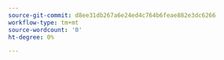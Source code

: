 ```yaml
---
source-git-commit: d8ee31db267a6e24ed4c764b6feae882e3dc6266
workflow-type: tm+mt
source-wordcount: '0'
ht-degree: 0%

---
```

